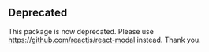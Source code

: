 ## Deprecated

This package is now deprecated. Please use https://github.com/reactjs/react-modal instead. Thank you.
